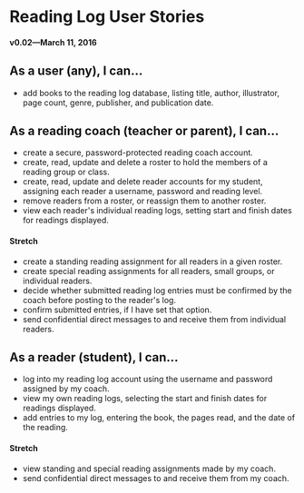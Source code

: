 # Reading Log User Stories
#### v0.02&mdash;March 11, 2016

## As a user (any), I can...
* add books to the reading log database, listing title, author, illustrator, page count, genre, publisher, and publication date.

## As a reading coach (teacher or parent), I can...
* create a secure, password-protected reading coach account.
* create, read, update and delete a roster to hold the members of a reading group or class.
* create, read, update and delete reader accounts for my student, assigning each reader a username, password and reading level.
* remove readers from a roster, or reassign them to another roster.
* view each reader's individual reading logs, setting start and finish dates for readings displayed.

#### Stretch
* create a standing reading assignment for all readers in a given roster.
* create special reading assignments for all readers, small groups, or individual readers.
* decide whether submitted reading log entries must be confirmed by the coach before posting to the reader's log.
* confirm submitted entries, if I have set that option.
* send confidential direct messages to and receive them from individual readers.

## As a reader (student), I can...
* log into my reading log account using the username and password assigned by my coach.
* view my own reading logs, selecting the start and finish dates for readings displayed.
* add entries to my log, entering the book, the pages read, and the date of the reading.

#### Stretch
* view standing and special reading assignments made by my coach.
* send confidential direct messages to and receive them from my coach.
